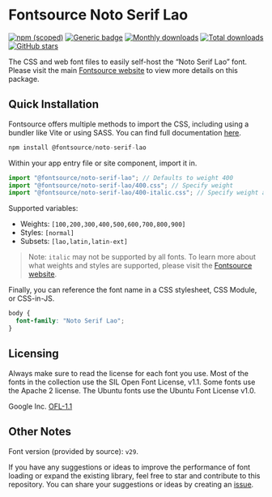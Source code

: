 # Fontsource Noto Serif Lao

[![npm (scoped)](https://img.shields.io/npm/v/@fontsource/noto-serif-lao?color=brightgreen)](https://www.npmjs.com/package/@fontsource/noto-serif-lao) [![Generic badge](https://img.shields.io/badge/fontsource-passing-brightgreen)](https://github.com/fontsource/fontsource) [![Monthly downloads](https://badgen.net/npm/dm/@fontsource/noto-serif-lao)](https://github.com/fontsource/fontsource) [![Total downloads](https://badgen.net/npm/dt/@fontsource/noto-serif-lao)](https://github.com/fontsource/fontsource) [![GitHub stars](https://img.shields.io/github/stars/fontsource/fontsource.svg?style=social&label=Star)](https://github.com/fontsource/fontsource/stargazers)

The CSS and web font files to easily self-host the “Noto Serif Lao” font. Please visit the main [Fontsource website](https://fontsource.org/fonts/noto-serif-lao) to view more details on this package.

## Quick Installation

Fontsource offers multiple methods to import the CSS, including using a bundler like Vite or using SASS. You can find full documentation [here](https://fontsource.org/docs/getting-started/introduction).

```javascript
npm install @fontsource/noto-serif-lao
```

Within your app entry file or site component, import it in.

```javascript
import "@fontsource/noto-serif-lao"; // Defaults to weight 400
import "@fontsource/noto-serif-lao/400.css"; // Specify weight
import "@fontsource/noto-serif-lao/400-italic.css"; // Specify weight and style
```

Supported variables:
- Weights: `[100,200,300,400,500,600,700,800,900]`
- Styles: `[normal]`
- Subsets: `[lao,latin,latin-ext]`

> Note: `italic` may not be supported by all fonts. To learn more about what weights and styles are supported, please visit the [Fontsource website](https://fontsource.org/fonts/noto-serif-lao).

Finally, you can reference the font name in a CSS stylesheet, CSS Module, or CSS-in-JS.

```css
body {
  font-family: "Noto Serif Lao";
}
```

## Licensing
Always make sure to read the license for each font you use. Most of the fonts in the collection use the SIL Open Font License, v1.1. Some fonts use the Apache 2 license. The Ubuntu fonts use the Ubuntu Font License v1.0.

Google Inc.
[OFL-1.1](http://scripts.sil.org/OFL)

## Other Notes
Font version (provided by source): `v29`.

If you have any suggestions or ideas to improve the performance of font loading or expand the existing library, feel free to star and contribute to this repository. You can share your suggestions or ideas by creating an [issue](https://github.com/fontsource/fontsource/issues).